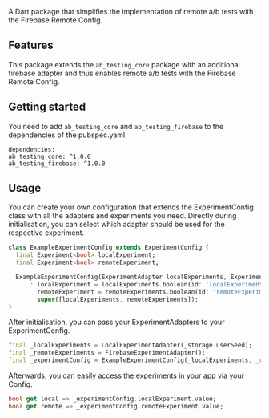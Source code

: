 A Dart package that simplifies the implementation of remote a/b tests with the Firebase Remote Config.

## Features

This package extends the `ab_testing_core` package with an additional firebase adapter and thus enables remote a/b tests with the Firebase Remote Config.

## Getting started

You need to add `ab_testing_core` and `ab_testing_firebase` to the dependencies of the pubspec.yaml.

```
dependencies:
ab_testing_core: ^1.0.0
ab_testing_firebase: ^1.0.0
```

## Usage

You can create your own configuration that extends the ExperimentConfig class with all the adapters and experiments you need. Directly during initialisation, you can select which adapter should be used for the respective experiment.

```dart
class ExampleExperimentConfig extends ExperimentConfig {
  final Experiment<bool> localExperiment;
  final Experiment<bool> remoteExperiment;

  ExampleExperimentConfig(ExperimentAdapter localExperiments, ExperimentAdapter remoteExperiments)
      : localExperiment = localExperiments.boolean(id: 'localExperiment'),
        remoteExperiment = remoteExperiments.boolean(id: 'remoteExperiment'),
        super([localExperiments, remoteExperiments]);
}
```

After initialisation, you can pass your ExperimentAdapters to your ExperimentConfig.

```dart
final _localExperiments = LocalExperimentAdapter(_storage.userSeed);
final _remoteExperiments = FirebaseExperimentAdapter();
final _experimentConfig = ExampleExperimentConfig(_localExperiments, _remoteExperiments);
```

Afterwards, you can easily access the experiments in your app via your Config.

```dart
bool get local => _experimentConfig.localExperiment.value;
bool get remote => _experimentConfig.remoteExperiment.value;
```